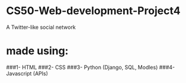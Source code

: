 # CS50-Web-development-Project4
A Twitter-like social network 
# made using:
###1- HTML
###2- CSS
###3- Python (Django, SQL, Modles)
###4- Javascript (APIs)
